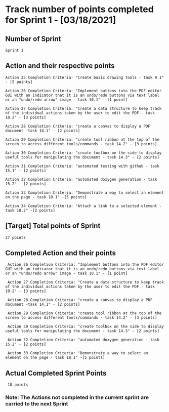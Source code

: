 # Track number of points completed for Sprint 1 - [03/18/2021]

## Number of Sprint
    Sprint 1
 
## Action and their respective points 

    Action 25 Completion Criteria: "Create basic drawing tools - task 9.1" - [5 points]
    
    Action 26 Completion Criteria: "Implement buttons into the PDF editor GUI with an indicator that it is an undo/redo buttons via text label or an "undo/redo arrow" image - task 10.1" - [1 point]
    
    Action 27 Completion Criteria: "Create a data structure to keep track of the individual actions taken by the user to edit the PDF.- task 10.2" - [3 points]
    
    Action 28 Completion Criteria: "create a canvas to display a PDF document -task 14.1" - [2 points]
    
    Action 29 Completion Criteria: "create tool ribbon at the top of the screen to access different tools/commands - task 14.2" - [3 points]
    
    Action 30 Completion Criteria: "create toolbox on the side to display useful tools for manipulating the document - task 14.3" - [2 points]
    
    Action 31 Completion Criteria: "automated testing with github - task 15.1" - [2 points]
    
    Action 32 Completion Criteria: "automated doxygen generation - task 15.2" - [2 points]
    
    Action 33 Completion Criteria: "Demonstrate a way to select an element on the page - task 18.1" -[5 points]
    
    Action 34 Completion Criteria: "Attach a link to a selected element - task 18.2" -[2 points]
  
## [Target] Total points of Sprint
    27 points
  
## Completed Action and  their points
     Action 26 Completion Criteria: "Implement buttons into the PDF editor GUI with an indicator that it is an undo/redo buttons via text label or an "undo/redo arrow" image - task 10.1" - [1 point]
    
     Action 27 Completion Criteria: "Create a data structure to keep track of the individual actions taken by the user to edit the PDF.- task 10.2" - [3 points]
     
     Action 28 Completion Criteria: "create a canvas to display a PDF document -task 14.1" - [2 points]
     
     Action 29 Completion Criteria: "create tool ribbon at the top of the screen to access different tools/commands - task 14.2" - [3 points]
     
     Action 30 Completion Criteria: "create toolbox on the side to display useful tools for manipulating the document - task 14.3" - [2 points]
     
     Action 32 Completion Criteria: "automated doxygen generation - task 15.2" - [2 points]
      
     Action 33 Completion Criteria: "Demonstrate a way to select an element on the page - task 18.1" -[5 points]
  
## Actual Completed Sprint Points
     18 points

### Note: The Actions not completed in the current sprint are carried to the next Sprint